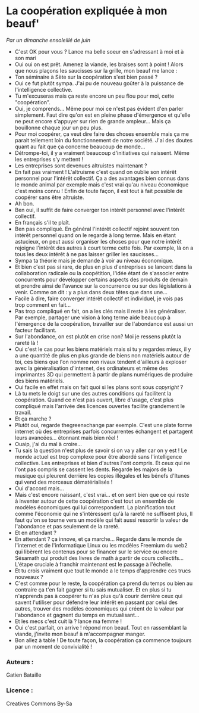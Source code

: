 # La coopération expliquée à mon beauf'
*Par un dimanche ensoleillé de juin*
- C'est OK pour vous ? Lance ma belle soeur en s'adressant à moi et à son mari
- Oui oui on est prêt. Amenez la viande, les braises sont à point !
Alors que nous plaçons les saucisses sur la grille, mon beauf me lance :
- Ton séminaire à Sète sur la coopération s'est bien passé ?
- Oui ce fut plutôt sympa. J'ai pu de nouveau goûter à la puissance de l'intelligence collective.
- Tu m'excuseras mais ça reste encore un peu flou pour moi, cette "coopération".
- Oui, je comprends... Même pour moi ce n'est pas évident d'en parler simplement. Faut dire qu'on est en pleine phase d'émergence et qu'elle ne peut encore s'appuyer sur rien de grande ampleur... Mais ça bouillonne chaque jour un peu plus.
- Pour moi coopérer, ça veut dire faire des choses ensemble mais ça me parait tellement loin du fonctionnement de notre société. J'ai des doutes quant au fait que ça concerne beaucoup de monde...
- Détrompe-toi, il y a vraiment beaucoup d'initiatives qui naissent. Même les entreprises s'y mettent !
- Les entreprises sont devenues altruistes maintenant ?
- En fait pas vraiment ! L'altruisme c'est quand on oublie son intérêt personnel pour l'intérêt collectif. Ça a des avantages bien connus dans le monde animal par exemple mais c'est vrai qu'au niveau économique c'est moins connu ! Enfin de toute façon, il est tout à fait possible de coopérer sans être altruiste.
- Ah bon.
- Ben oui, il suffit de faire converger ton intérêt personnel avec l'intérêt collectif.
- En  français s'il te plaît.
- Ben pas compliqué. En général l'intérêt collectif rejoint souvent ton intérêt personnel quand on le regarde à long terme. Mais en étant astucieux, on peut aussi organiser les choses pour que notre intérêt rejoigne l'intérêt des autres à court terme cette fois. Par exemple, là on a tous les deux intérêt à ne pas laisser griller les saucisses...
- Sympa ta théorie mais je demande à voir au niveau économique.
- Et bien c'est pas si rare, de plus en plus d'entreprises se lancent dans la collaboration radicale ou la coopétition, l'idée étant de s'associer entre concurrents pour développer certains aspects des produits de demain et prendre ainsi de l'avance sur la concurrence ou sur des législations à venir. Comme on dit : y a plus dans deux têtes que dans une...
- Facile à dire, faire converger intérêt collectif et individuel, je vois pas trop comment en fait... 
- Pas trop compliqué en fait, on a les clés mais il reste à les généraliser. Par exemple, partager une vision à long terme aide beaucoup à l'émergence de la coopération, travailler sur de l'abondance est aussi un facteur facilitant.
- Sur l'abondance, on est plutôt en crise non? Moi je ressens plutôt la rareté là !
- Oui c'est le cas pour les biens matériels mais si tu y regardes mieux, il y a une quantité de plus en plus grande de biens non matériels autour de toi, ces biens que l'on nomme non rivaux tendent d'ailleurs à exploser avec la généralisation d'internet, des ordinateurs et même des imprimantes 3D qui permettent à partir de plans numériques de produire des biens matériels.
- Oui facile en effet mais on fait quoi si les plans sont sous *copyright* ?
- Là tu mets le doigt sur une des autres conditions qui facilitent la coopération. Quand ce n'est pas ouvert, libre d'usage, c'est plus compliqué mais l'arrivée des licences ouvertes facilite grandement le travail.
- Et ça marche ?
- Plutôt oui, regarde thegreenxchange par exemple. C'est une plate forme internet où des entreprises parfois concurrentes échangent et partagent leurs avancées... étonnant mais bien réel !
- Ouaip, j'ai du mal à croire...
- Tu sais la question n'est plus de savoir si on va y aller car on y est ! Le monde actuel est trop complexe pour être abordé sans l'intelligence collective. Les entreprises et bien d'autres l'ont compris. Et ceux qui ne l'ont pas compris se cassent les dents. Regarde les majors de la musique qui pleurent derrière les copies illégales et les bénefs d'Itunes qui vend des morceaux dématérialisés !
- Oui d'accord mais...
- Mais c'est encore naissant, c'est vrai... et on sent bien que ce qui reste à inventer autour de cette coopération c'est tout un ensemble de modèles économiques qui lui correspondent. La planification tout comme l'économie qui ne s'intéressent qu'à la rareté ne suffisent plus, Il faut qu'on se tourne vers un modèle qui fait aussi ressortir la valeur de l'abondance et pas seulement de la rareté.
- Et en attendant ?
- En attendant ? ça innove, et ça marche... Regarde dans le monde de l'internet et de l'informatique Linux ou les modèles Freemium du web2 qui libèrent les contenus pour se financer sur le service ou encore Sésamath qui produit des livres de math à partir de cours collectifs... L'étape cruciale à franchir maintenant est le passage à l'échelle.
- Et tu crois vraiment que tout le monde a le temps d'apprendre ces trucs nouveaux ?
- C'est comme pour le reste, la coopération ça prend du temps ou bien au contraire ça t'en fait gagner si tu sais mutualiser. Et en plus si tu n'apprends pas à coopérer tu n'as plus qu'à courir derrière ceux qui savent l'utiliser pour défendre leur intérêt en passant par celui des autres, trouver des modèles économiques qui créent de la valeur par l'abondance et gagnent du temps en mutualisant...
- Et les mecs c'est cuit là ? lance ma femme !
- Oui c'est parfait, on arrive ! répond mon beauf. 
Tout en rassemblant la viande, j'invite mon beauf à m'accompagner manger.
- Bon allez à table ! De toute façon, la coopération ça commence toujours par un moment de convivialité !




### Auteurs :
Gatien Bataille
### Licence : 
Creatives Commons By-Sa
